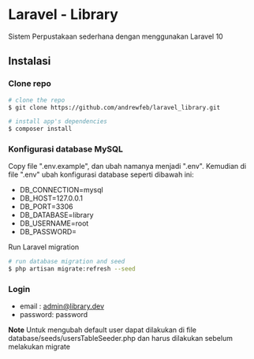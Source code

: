 # Laravel - Library
Sistem Perpustakaan sederhana dengan menggunakan Laravel 10

## Instalasi
### Clone repo

```bash
# clone the repo
$ git clone https://github.com/andrewfeb/laravel_library.git

# install app's dependencies
$ composer install
```

### Konfigurasi database MySQL
Copy file ".env.example", dan ubah namanya menjadi ".env". Kemudian di file ".env" ubah konfigurasi database seperti dibawah ini:
- DB_CONNECTION=mysql
- DB_HOST=127.0.0.1
- DB_PORT=3306
- DB_DATABASE=library
- DB_USERNAME=root
- DB_PASSWORD=

Run Laravel migration

```bash
# run database migration and seed
$ php artisan migrate:refresh --seed
```

### Login
- email   : admin@library.dev
- password: password

**Note**
Untuk mengubah default user dapat dilakukan di file database/seeds/usersTableSeeder.php dan harus dilakukan sebelum melakukan migrate

